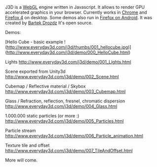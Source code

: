 J3D is a [WebGL](http://www.khronos.org/registry/webgl/specs/latest/) engine written in Javascript. 
It allows to render GPU accelerated graphics in your browser. 
Currently works in [Chrome](http://www.google.com/chrome/) and [Firefox 4](http://www.mozilla.com/en-US/firefox/) on desktop. Some demos also run in [Firefox on Android](http://www.mozilla.com/en-US/m/beta). 
It was created by [Bartek Drozdz](http://www.everyday3d.com/)
It's open source.

Demos:

[Hello Cube - basic example !(http://www.everyday3d.com/j3d/thumbs/001_hellocube.jpg)]
(http://www.everyday3d.com/j3d/demo/000_HelloCube.html)



Lights
http://www.everyday3d.com/j3d/demo/001_Lights.html

Scene exported from Unity3d
http://www.everyday3d.com/j3d/demo/002_Scene.html

Cubemap / Reflective material / Skybox
http://www.everyday3d.com/j3d/demo/003_Cubemap.html

Glass / Refraction, reflection, fresnel, chromatic dispersion
http://www.everyday3d.com/j3d/demo/004_Glass.html

1.000.000 static particles (or more :)
http://www.everyday3d.com/j3d/demo/005_Particles.html

Particle stream
http://www.everyday3d.com/j3d/demo/006_Particle_animation.html

Texture tile and offset
http://www.everyday3d.com/j3d/demo/007_TileAndOffset.html

More will come.
